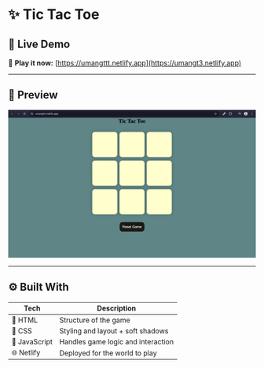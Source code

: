 # ✨ Tic Tac Toe

## 🚀 Live Demo

🎯 **Play it now:** [https://umangttt.netlify.app](https://umangt3.netlify.app)

---

## 📸 Preview

![image](<https://github.com/umangpincha/Namaste-Javascript/blob/59eed56f1e2807094caadd150f14c9146f67eeaa/Chapter-8(Tic-Tac-Toe)/image.png>)

---

## ⚙️ Built With

| Tech          | Description                        |
| ------------- | ---------------------------------- |
| 🧱 HTML       | Structure of the game              |
| 🎨 CSS        | Styling and layout + soft shadows  |
| 🧠 JavaScript | Handles game logic and interaction |
| 🌐 Netlify    | Deployed for the world to play     |

